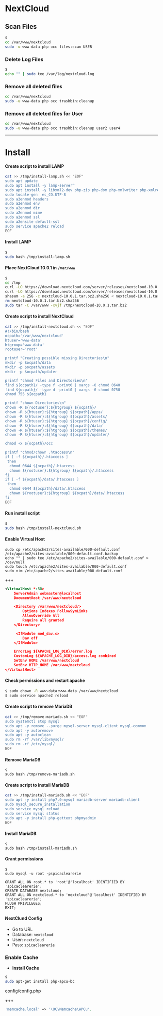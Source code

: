 # NextCloud

## Scan Files

```bash
$
cd /var/www/nextcloud
sudo -u www-data php occ files:scan USER
```


### Delete Log Files

```bash
$
echo "" | sudo tee /var/log/nextcloud.log
```

### Remove all deleted files

```bash
cd /var/www/nextcloud
sudo -u www-data php occ trashbin:cleanup
```

### Remove all deleted files for User

```bash
cd /var/www/nextcloud
sudo -u www-data php occ trashbin:cleanup user2 user4
```


--------------------------------------------------------------------------------

# Install

#### Create script to install LAMP

```bash
cat >> /tmp/install-lamp.sh << "EOF"
sudo apt update
sudo apt install -y lamp-server^
sudo apt install -y libxml2-dev php-zip php-dom php-xmlwriter php-xmlreader php-gd php-curl php-mbstring php-xml php-intl php-imagick php-bz2
sudo locale-gen  es_CO.UTF-8
sudo a2enmod headers
sudo a2enmod env
sudo a2enmod dir
sudo a2enmod mime
sudo a2enmod ssl
sudo a2ensite default-ssl
sudo service apache2 reload
EOF
```

#### Install LAMP

```bash
$
sudo bash /tmp/install-lamp.sh
```

#### Place NextCloud 10.0.1 in ```/var/www```

```bash
$
cd /tmp
curl -LO https://download.nextcloud.com/server/releases/nextcloud-10.0.1.tar.bz2
curl -LO https://download.nextcloud.com/server/releases/nextcloud-10.0.1.tar.bz2.sha256
shasum -a 256 -c nextcloud-10.0.1.tar.bz2.sha256 < nextcloud-10.0.1.tar.bz2
rm nextcloud-10.0.1.tar.bz2.sha256
sudo tar -C /var/www -xvjf /tmp/nextcloud-10.0.1.tar.bz2
```

#### Create script to install NextCloud

```bash
cat >> /tmp/install-nextcloud.sh << "EOF"
#!/bin/bash
ocpath='/var/www/nextcloud'
htuser='www-data'
htgroup='www-data'
rootuser='root'

printf "Creating possible missing Directories\n"
mkdir -p $ocpath/data
mkdir -p $ocpath/assets
mkdir -p $ocpath/updater

printf "chmod Files and Directories\n"
find ${ocpath}/ -type f -print0 | xargs -0 chmod 0640
find ${ocpath}/ -type d -print0 | xargs -0 chmod 0750
chmod 755 ${ocpath}

printf "chown Directories\n"
chown -R ${rootuser}:${htgroup} ${ocpath}/
chown -R ${htuser}:${htgroup} ${ocpath}/apps/
chown -R ${htuser}:${htgroup} ${ocpath}/assets/
chown -R ${htuser}:${htgroup} ${ocpath}/config/
chown -R ${htuser}:${htgroup} ${ocpath}/data/
chown -R ${htuser}:${htgroup} ${ocpath}/themes/
chown -R ${htuser}:${htgroup} ${ocpath}/updater/

chmod +x ${ocpath}/occ

printf "chmod/chown .htaccess\n"
if [ -f ${ocpath}/.htaccess ]
 then
  chmod 0644 ${ocpath}/.htaccess
  chown ${rootuser}:${htgroup} ${ocpath}/.htaccess
fi
if [ -f ${ocpath}/data/.htaccess ]
 then
  chmod 0644 ${ocpath}/data/.htaccess
  chown ${rootuser}:${htgroup} ${ocpath}/data/.htaccess
fi
EOF
```

#### Run install script

```bash
$
sudo bash /tmp/install-nextcloud.sh
```

#### Enable Virtual Host

```
sudo cp /etc/apache2/sites-available/000-default.conf /etc/apache2/sites-available/000-default.conf.backup
echo "" | sudo tee /etc/apache2/sites-available/000-default.conf > /dev/null
sudo touch /etc/apache2/sites-available/000-default.conf
sudo vim /etc/apache2/sites-available/000-default.conf
```

+++

```xml
<VirtualHost *:80>
    ServerAdmin webmaster@localhost
    DocumentRoot /var/www/nextcloud

    <Directory /var/www/nextcloud/>
        Options Indexes FollowSymLinks
        AllowOverride All
        Require all granted
    </Directory>

     <IfModule mod_dav.c>
        Dav off
    </IfModule>

    ErrorLog ${APACHE_LOG_DIR}/error.log
    CustomLog ${APACHE_LOG_DIR}/access.log combined
    SetEnv HOME /var/www/nextcloud
    SetEnv HTTP_HOME /var/www/nextcloud
</VirtualHost>
```

#### Check permissions and restart apache

```bash
$ sudo chown -R www-data:www-data /var/www/nextcloud
$ sudo service apache2 reload
```


#### Create script to remove MariaDB

```bash
cat >> /tmp/remove-mariadb.sh << "EOF"
sudo systemctl stop mysql
sudo apt -y remove --purge mysql-server mysql-client mysql-common
sudo apt -y autoremove
sudo apt -y autoclean
sudo rm -rf /var/lib/mysql/
sudo rm -rf /etc/mysql/
EOF
```

#### Remove MariaDB

```
$
sudo bash /tmp/remove-mariadb.sh
```

#### Create script to install MariaDB

```bash
cat >> /tmp/install-mariadb.sh << "EOF"
sudo apt -y install php7.0-mysql mariadb-server mariadb-client
sudo mysql_secure_installation
sudo service mysql reload
sudo service mysql status
sudo apt -y install php-gettext phpmyadmin
EOF
```

#### Install MariaDB

```
$
sudo bash /tmp/install-mariadb.sh
```

#### Grant permissions

```
$
sudo mysql -u root -pspicaclearerie
```

```mysql
GRANT ALL ON root.* to 'root'@'localhost' IDENTIFIED BY 'spicaclearerie';
CREATE DATABASE nextcloud;
GRANT ALL ON nextcloud.* to 'nextcloud'@'localhost' IDENTIFIED BY 'spicaclearerie';
FLUSH PRIVILEGES;
EXIT;

```

#### NextClund Config

- Go to URL
- Database: ```nextcloud```
- User: ```nextcloud```
- Pass: ```spicaclearerie```


### Enable Cache

- **Install Cache**

```bash
$
sudo apt-get install php-apcu-bc
```

config/config.php

+++

```php
'memcache.local' => '\OC\Memcache\APCu',
```
